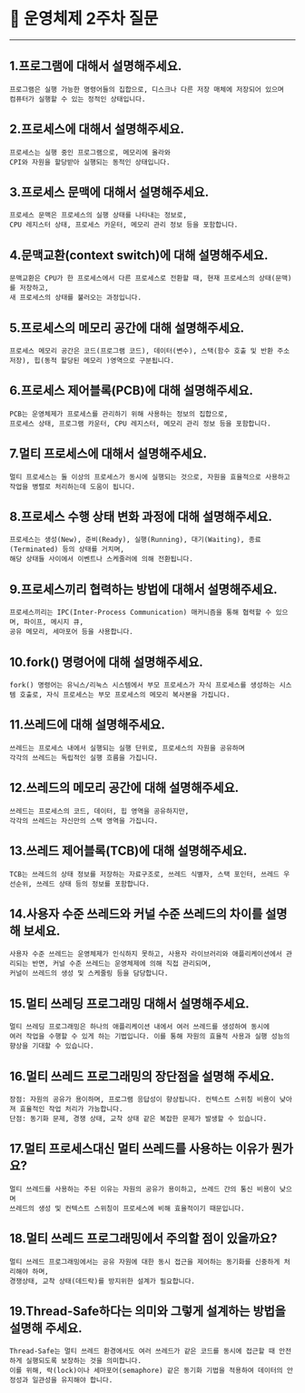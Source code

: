 # 📝 운영체제 2주차 질문

---

## 1.프로그램에 대해서 설명해주세요.
``` text
프로그램은 실행 가능한 명령어들의 집합으로, 디스크나 다른 저장 매체에 저장되어 있으며
컴퓨터가 실행할 수 있는 정적인 상태입니다.
```


## 2.프로세스에 대해서 설명해주세요.
``` text
프로세스는 실행 중인 프로그램으로, 메모리에 올라와
CPI와 자원을 할당받아 실행되는 동적인 상태입니다.
```


## 3.프로세스 문맥에 대해서 설명해주세요.
``` text
프로세스 문맥은 프로세스의 실행 상태를 나타내는 정보로,
CPU 레지스터 상태, 프로세스 카운터, 메모리 관리 정보 등을 포함합니다.
```


## 4.문맥교환(context switch)에 대해 설명해주세요.
``` text
문맥교환은 CPU가 한 프로세스에서 다른 프로세스로 전환할 때, 현재 프로세스의 상태(문맥)를 저장하고,
새 프로세스의 상태를 불러오는 과정입니다.
```


## 5.프로세스의 메모리 공간에 대해 설명해주세요.
``` text
프로세스 메모리 공간은 코드(프로그램 코드), 데이터(변수), 스택(함수 호출 및 반환 주소 저장), 힙(동적 할당된 메모리 )영역으로 구분됩니다.
```


## 6.프로세스 제어블록(PCB)에 대해 설명해주세요. 
``` text
PCB는 운영체제가 프로세스를 관리하기 위해 사용하는 정보의 집합으로,
프로세스 상태, 프로그램 카운터, CPU 레지스터, 메모리 관리 정보 등을 포함합니다.
```


## 7.멀티 프로세스에 대해서 설명해주세요.
``` text
멀티 프로세스는 둘 이상의 프로세스가 동시에 실행되는 것으로, 자원을 효율적으로 사용하고
작업을 병렬로 처리하는데 도움이 됩니다.
```


## 8.프로세스 수행 상태 변화 과정에 대해 설명해주세요.
``` text
프로세스는 생성(New), 준비(Ready), 실행(Running), 대기(Waiting), 종료(Terminated) 등의 상태를 거치며,
해당 상태들 사이에서 이벤트나 스케줄러에 의해 전환됩니다.
```


## 9.프로세스끼리 협력하는 방법에 대해서 설명해주세요.
``` text
프로세스끼리는 IPC(Inter-Process Communication) 매커니즘을 통해 협력할 수 있으며, 파이프, 메시지 큐,
공유 메모리, 세마포어 등을 사용합니다.
```


## 10.fork() 명령어에 대해 설명해주세요.
``` text
fork() 명령어는 유닉스/리눅스 시스템에서 부모 프로세스가 자식 프로세스를 생성하는 시스템 호출로, 자식 프로세스는 부모 프로세스의 메모리 복사본을 가집니다.
```


## 11.쓰레드에 대해 설명해주세요.
``` text
쓰레드는 프로세스 내에서 실행되는 실행 단위로, 프로세스의 자원을 공유하며
각각의 쓰레드는 독립적인 실행 흐름을 가집니다.
```


## 12.쓰레드의 메모리 공간에 대해 설명해주세요.
``` text
쓰레드는 프로세스의 코드, 데이터, 힙 영역을 공유하지만,
각각의 쓰레드는 자신만의 스택 영역을 가집니다.
```


## 13.쓰레드 제어블록(TCB)에 대해 설명해주세요.
``` text
TCB는 쓰레드의 상태 정보를 저장하는 자료구조로, 쓰레드 식별자, 스택 포인터, 쓰레드 우선순위, 쓰레드 상태 등의 정보를 포함합니다.
```


## 14.사용자 수준 쓰레드와 커널 수준 쓰레드의 차이를 설명해 보세요.
``` text
사용자 수준 쓰레드는 운영체제가 인식하지 못하고, 사용자 라이브러리와 애플리케이션에서 관리되는 반면, 커널 수준 쓰레드는 운영체제에 의해 직접 관리되며,
커널이 쓰레드의 생성 및 스케줄링 등을 담당합니다.
```


## 15.멀티 쓰레딩 프로그래밍 대해서 설명해주세요. 
``` text
멀티 쓰레딩 프로그래밍은 하나의 애플리케이션 내에서 여러 쓰레드를 생성하여 동시에
여러 작업을 수행할 수 있게 하는 기법입니다. 이를 통해 자원의 효율적 사용과 실행 성능의 향상을 기대할 수 있습니다.
```


## 16.멀티 쓰레드 프로그래밍의 장단점을 설명해 주세요.
``` text
장점: 자원의 공유가 용이하며, 프로그램 응답성이 향상됩니다. 컨텍스트 스위칭 비용이 낮아져 효율적인 작업 처리가 가능합니다.
단점: 동기화 문제, 경쟁 상태, 교착 상태 같은 복잡한 문제가 발생할 수 있습니다.
```


## 17.멀티 프로세스대신 멀티 쓰레드를 사용하는 이유가 뭔가요?
``` text
멀티 쓰레드를 사용하는 주된 이유는 자원의 공유가 용이하고, 쓰레드 간의 통신 비용이 낮으며
쓰레드의 생성 및 컨텍스트 스위칭이 프로세스에 비해 효율적이기 때문입니다.
```


## 18.멀티 쓰레드 프로그래밍에서 주의할 점이 있을까요?
``` text
멀티 쓰레드 프로그래밍에서는 공유 자원에 대한 동시 접근을 제어하는 동기화를 신중하게 처리해야 하며,
경쟁상태, 교착 상태(데드락)를 방지위한 설계가 필요합니다.
```


## 19.Thread-Safe하다는 의미와 그렇게 설계하는 방법을 설명해 주세요.
```text
Thread-Safe는 멀티 쓰레드 환경에서도 여러 쓰레드가 같은 코드를 동시에 접근할 때 안전하게 실행되도록 보장하는 것을 의미합니다. 
이를 위해, 락(lock)이나 세마포어(semaphore) 같은 동기화 기법을 적용하여 데이터의 안정성과 일관성을 유지해야 합니다.
```
